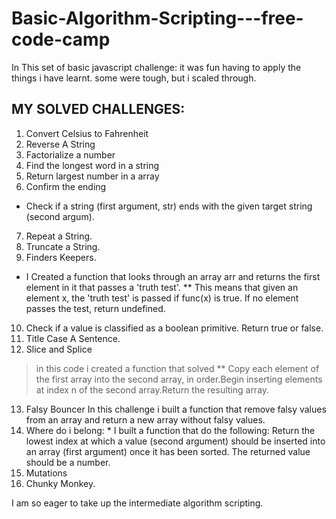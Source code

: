 # Basic-Algorithm-Scripting---free-code-camp
In This set of basic javascript challenge: it was fun having to apply the things i have learnt.
some were tough, but i scaled through.

## MY SOLVED CHALLENGES:
1. Convert Celsius to Fahrenheit
2. Reverse A String
3. Factorialize a number
4. Find the longest word in a string
5. Return largest number in a array
6. Confirm the ending
  * Check if a string (first argument, str) ends with the given target string (second argum).
7. Repeat a String.
8. Truncate a String.
9. Finders Keepers.
  * I Created a function that looks through an array arr and returns the first element in it that passes a 'truth test'.
  ** This means that given an element x, the 'truth test' is passed if func(x) is true. If no element passes the test, return undefined.
10. Check if a value is classified as a boolean primitive. Return true or false.
11. Title Case A Sentence.
12. Slice and Splice
  > in this code i created a function that solved
  ** Copy each element of the first array into the second array, in order.Begin inserting elements at index n of the second array.Return the resulting array.
13. Falsy Bouncer 
   In this challenge i built a function that remove falsy values from an array and return a new array without falsy values.
14. Where do i belong:
          * I built a function that do the following:
          Return the lowest index at which a value (second argument) should be inserted into an array (first argument) once it has been sorted.
          The returned value should be a number.
15. Mutations
16. Chunky Monkey.

I am so eager to take up the intermediate algorithm scripting.

